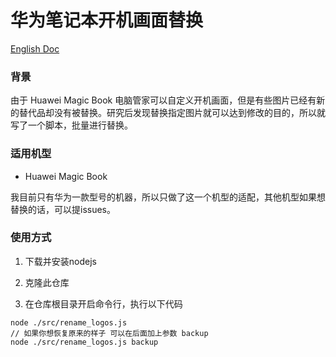 # 华为笔记本开机画面替换

[English Doc](https://github.com/Eusen/huawei_boot_screen_upgrade/blob/master/README.md)

### 背景

由于 Huawei Magic Book 电脑管家可以自定义开机画面，但是有些图片已经有新的替代品却没有被替换。研究后发现替换指定图片就可以达到修改的目的，所以就写了一个脚本，批量进行替换。

### 适用机型

- Huawei Magic Book

我目前只有华为一款型号的机器，所以只做了这一个机型的适配，其他机型如果想替换的话，可以提issues。

### 使用方式

1. 下载并安装nodejs

2. 克隆此仓库

3. 在仓库根目录开启命令行，执行以下代码

```
node ./src/rename_logos.js
// 如果你想恢复原来的样子 可以在后面加上参数 backup
node ./src/rename_logos.js backup
```
